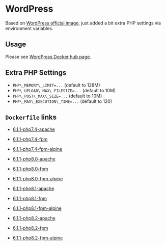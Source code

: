 # WordPress

Based on [WordPress official image](https://hub.docker.com/_/wordpress/), just added a bit extra PHP settings via environment variables.

## Usage

Please see [WordPress Docker hub page](https://hub.docker.com/_/wordpress/).

## Extra PHP Settings

- `PHP\_MEMORY\_LIMIT=...` (default to 128M)
- `PHP\_UPLOAD\_MAX\_FILESIZE=...` (default to 10M)
- `PHP\_POST\_MAX\_SIZE=...` (default to 10M)
- `PHP\_MAX\_EXECUTION\_TIME=...` (default to 120)

## `Dockerfile` links

- [6.1.1-php7.4-apache](https://github.com/alwynpan/docker-wordpress/blob/master/Dockerfile.php7.4-apache)
- [6.1.1-php7.4-fpm](https://github.com/alwynpan/docker-wordpress/blob/master/Dockerfile.php7.4-fpm)
- [6.1.1-php7.4-fpm-alpine](https://github.com/alwynpan/docker-wordpress/blob/master/Dockerfile.php7.4-fpm-alpine)

- [6.1.1-php8.0-apache](https://github.com/alwynpan/docker-wordpress/blob/master/Dockerfile.php8.0-apache)
- [6.1.1-php8.0-fpm](https://github.com/alwynpan/docker-wordpress/blob/master/Dockerfile.php8.0-fpm)
- [6.1.1-php8.0-fpm-alpine](https://github.com/alwynpan/docker-wordpress/blob/master/Dockerfile.php8.0-fpm-alpine)

- [6.1.1-php8.1-apache](https://github.com/alwynpan/docker-wordpress/blob/master/Dockerfile.php8.1-apache)
- [6.1.1-php8.1-fpm](https://github.com/alwynpan/docker-wordpress/blob/master/Dockerfile.php8.1-fpm)
- [6.1.1-php8.1-fpm-alpine](https://github.com/alwynpan/docker-wordpress/blob/master/Dockerfile.php8.1-fpm-alpine)

- [6.1.1-php8.2-apache](https://github.com/alwynpan/docker-wordpress/blob/master/Dockerfile.php8.2-apache)
- [6.1.1-php8.2-fpm](https://github.com/alwynpan/docker-wordpress/blob/master/Dockerfile.php8.2-fpm)
- [6.1.1-php8.2-fpm-alpine](https://github.com/alwynpan/docker-wordpress/blob/master/Dockerfile.php8.2-fpm-alpine)
